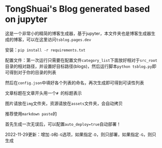 # TongShuai's Blog generated based on jupyter

这是一个非常小的精简的博客生成器，基于jupyter，本文件夹也是博客生成器生成的博客，可以在这里访问`tsblog.pages.dev`

安装：`pip install -r requirements.txt`

配置文件：第一次运行只需要在配置文件`category_list`下面放好相对于`src_root`目录的相对路径，并设置好目标路径(blogs)，然后运行脚本`python tsblog.py`即可得到对于你的目录的列表

然后在`config.json`中填好各个列表的命名，再次生成即可得到可读性列表

文章标题在文章开头用一个`# `的标题表示

图片请放在`img`文件夹，资源请放在`assets`文件夹，会自动拷贝

推荐使用`markdown paste`的

首先生成一次无误后，可以配置`auto_deploy=true`自动部署！

2022-11-29更新：增加`-D`和`-G`选项，如果指定`-D`，则只部署，如果指定`-G`，则只生成